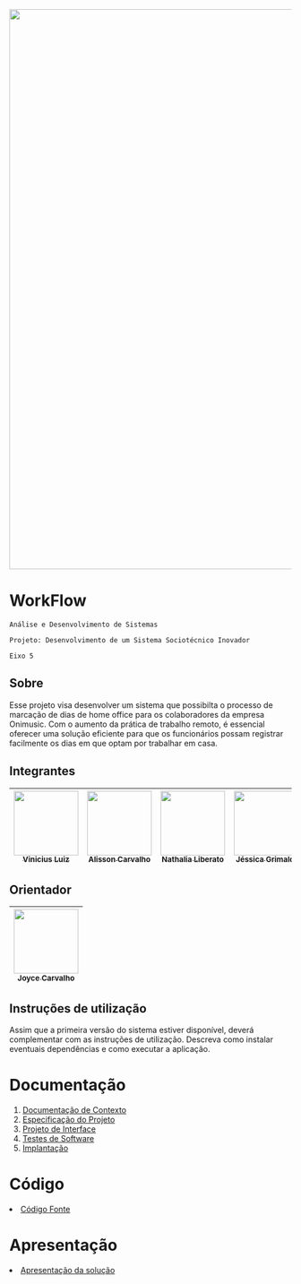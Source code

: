 <img src="https://github.com/ICEI-PUC-Minas-PMV-ADS/pmv-ads-2024-1-e5-proj-workflow-t6/assets/103579574/3d898a5a-6dc8-46d6-8e5b-6789a633bf34" width="1000">

# WorkFlow

`Análise e Desenvolvimento de Sistemas`

`Projeto: Desenvolvimento de um Sistema Sociotécnico Inovador`

`Eixo 5`

## Sobre

Esse projeto visa desenvolver um sistema que possibilta o processo de marcação de dias de home office para os colaboradores da empresa Onimusic. Com o aumento da prática de trabalho remoto, é essencial oferecer uma solução eficiente para que os funcionários possam registrar facilmente os dias em que optam por trabalhar em casa.


## Integrantes
| [<img src="https://avatars.githubusercontent.com/u/103579574?v=4" width=115><br><sub>Vinicius Luiz</sub>](https://github.com/viniciussluiz) | [<img src="https://avatars.githubusercontent.com/u/100442612?v=4" width=115><br><sub>Alisson Carvalho</sub>](https://github.com/alessaocarvalho) | [<img src="https://avatars.githubusercontent.com/u/96542702?v=4" width=115><br><sub>Nathalia Liberato</sub>](https://github.com/NathaliaLiberato) | [<img src="https://avatars.githubusercontent.com/u/85913563?v=4" width=115><br><sub>Jéssica Grimaldi</sub>](https://github.com/jessicagrimaldi) | [<img src="https://avatars.githubusercontent.com/u/91231500?v=4" width=115><br><sub>Arthur Rocha</sub>](https://github.com/ar7hurr0och4) |
| :---: | :---: | :---: | :---: | :---: |

## Orientador
| [<img src="https://avatars.githubusercontent.com/u/68968690?v=4" width=115><br><sub>Joyce Carvalho</sub>](https://github.com/joycecpc) |
| :---: |
## Instruções de utilização

Assim que a primeira versão do sistema estiver disponível, deverá complementar com as instruções de utilização. Descreva como instalar eventuais dependências e como executar a aplicação.

# Documentação

<ol>
<li><a href="docs/01-Documentação de Contexto.md"> Documentação de Contexto</a></li>
<li><a href="docs/02-Especificação do Projeto.md"> Especificação do Projeto</a></li>
<li><a href="docs/03-Projeto de Interface.md"> Projeto de Interface</a></li>
<li><a href="docs/04-Testes de Software.md"> Testes de Software</a></li>
<li><a href="docs/05-Implantação.md"> Implantação</a></li>
</ol>

# Código

<li><a href="src/README.md"> Código Fonte</a></li>

# Apresentação

<li><a href="presentation/README.md"> Apresentação da solução</a></li>
